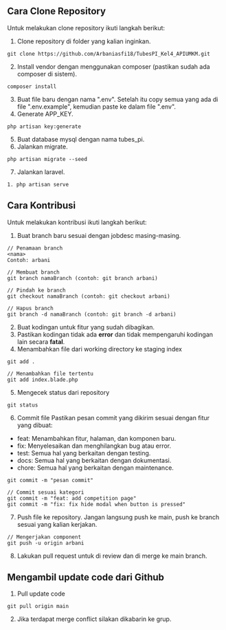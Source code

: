 ## Cara Clone Repository

Untuk melakukan clone repository ikuti langkah berikut:

1. Clone repository di folder yang kalian inginkan.

```console
git clone https://github.com/Arbaniasfi18/TubesPI_Kel4_APIUMKM.git
```

2. Install vendor dengan menggunakan composer (pastikan sudah ada composer di sistem).

```console
composer install
```

3.  Buat file baru dengan nama ".env". Setelah itu copy semua yang ada di file ".env.example", kemudian paste ke dalam file ".env".
4.  Generate APP_KEY.

```console
php artisan key:generate
```

5. Buat database mysql dengan nama tubes_pi.
6. Jalankan migrate.

```console
php artisan migrate --seed
```

7. Jalankan laravel.

```console
1. php artisan serve
```

## Cara Kontribusi

Untuk melakukan kontribusi ikuti langkah berikut:

1. Buat branch baru sesuai dengan jobdesc masing-masing.

```console
// Penamaan branch
<nama>
Contoh: arbani

// Membuat branch
git branch namaBranch (contoh: git branch arbani)

// Pindah ke branch
git checkout namaBranch (contoh: git checkout arbani)

// Hapus branch
git branch -d namaBranch (contoh: git branch -d arbani)
```

2. Buat kodingan untuk fitur yang sudah dibagikan.
3. Pastikan kodingan tidak ada **error** dan tidak mempengaruhi kodingan lain secara **fatal**.
4. Menambahkan file dari working directory ke staging index

```console
git add .

// Menambahkan file tertentu
git add index.blade.php
```

5. Mengecek status dari repository

```console
git status
```

6. Commit file
   Pastikan pesan commit yang dikirim sesuai dengan fitur yang dibuat:

-   feat: Menambahkan fitur, halaman, dan komponen baru.
-   fix: Menyelesaikan dan menghilangkan bug atau error.
-   test: Semua hal yang berkaitan dengan testing.
-   docs: Semua hal yang berkaitan dengan dokumentasi.
-   chore: Semua hal yang berkaitan dengan maintenance.

```console
git commit -m "pesan commit"

// Commit sesuai kategori
git commit -m "feat: add competition page"
git commit -m "fix: fix hide modal when button is pressed"
```

7. Push file ke repository. Jangan langsung push ke main, push ke branch sesuai yang kalian kerjakan.

```console
// Mengerjakan component
git push -u origin arbani
```

8. Lakukan pull request untuk di review dan di merge ke main branch.

## Mengambil update code dari Github

1. Pull update code

```console
git pull origin main
```

2. Jika terdapat merge conflict silakan dikabarin ke grup.
